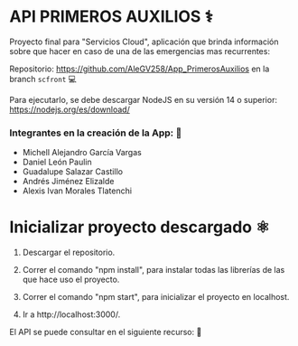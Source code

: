 # API PRIMEROS AUXILIOS ⚕️

Proyecto final para "Servicios Cloud", aplicación que brinda información sobre que hacer en caso de una de las emergencias mas recurrentes:

Repositorio: https://github.com/AleGV258/App_PrimerosAuxilios en la branch `scfront` 💻

Para ejecutarlo, se debe descargar NodeJS en su versión 14 o superior: https://nodejs.org/es/download/

### Integrantes en la creación de la App: 🧠
- Michell Alejandro García Vargas
- Daniel León Paulin
- Guadalupe Salazar Castillo
- Andrés Jiménez Elizalde
- Alexis Ivan Morales Tlatenchi

# Inicializar proyecto descargado ⚛️

1. Descargar el repositorio.

2. Correr el comando "npm install", para instalar todas las librerías de las que hace uso el proyecto.

3. Correr el comando "npm start", para inicializar el proyecto en localhost.

4. Ir a http://localhost:3000/.

El API se puede consultar en el siguiente recurso:  📱
